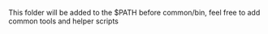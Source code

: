 This folder will be added to the $PATH before common/bin, feel free to add common tools and helper scripts
